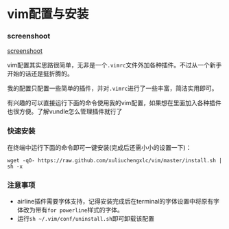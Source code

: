 # vim配置与安装

### screenshoot
[screenshoot](/screenshoot.png)

vim配置其实思路很简单，无非是一个`.vimrc`文件外加各种插件。不过从一个新手开始的话还是挺折腾的。

我的配置只配置一些简单的插件，并对`.vimrc`进行了一些丰富，简洁实用即可。

有兴趣的可以直接运行下面的命令使用我的vim配置，如果想在里面加入各种插件也很方便。了解vundle怎么管理插件就行了


### 快速安装

在终端中运行下面的命令即可一键安装(完成后还需小小的设置一下)：

`
wget -qO- https://raw.github.com/xuliuchengxlc/vim/master/install.sh | sh -x
`

### 注意事项

- airline插件需要字体支持，记得安装完成后在terminal的字体设置中将原有字体改为带有`for powerline`样式的字体。
- 运行`sh ~/.vim/conf/uninstall.sh`即可卸载该配置

